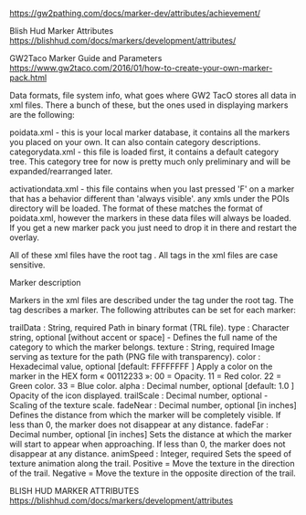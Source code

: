 
https://gw2pathing.com/docs/marker-dev/attributes/achievement/

<!--

TacO Marker & Trail Guidelines
* Aim for smoothest possible trail lines
* Avoid un-necessary jumping
* Avoid / Minimise Combat heavy areas
* Prioritise HIGH locations over LOW locations in the route order
* Think of points on the trail as the corners on a triangle, aim to use the 2 shortest sides and avoid the longest side
* Where is the next / nearest waypoint on the route, get this before doing HP's or where death / failure is a very real possibility.
* Once you have a WP, can it be used to pick up nearby locations like POI / Vista / HP's
* If a WP is ever likely to be contested, consider it unreliable and do not use it to springboard to other locations
* MOUNTS - When indicating where to use a mount, also mark out that trail using that mount.

-->


<!-- 
Sources for Marker Pack Info
https://www.heinze.fr/taco/?lang=en
http://www.gw2taco.com/2016/01/how-to-create-your-own-marker-pack.html

Colour Picker
https://htmlcolorcodes.com/color-picker/
https://www.w3schools.com/colors/colors_picker.asp

Convert images to PNG
https://onlinepngtools.com/convert-jpg-to-png
https://jpg2png.com/ 


https://codebeautify.org/xmlvalidator
-->

<!--

	Red		- FF0000
	Green		- 00FF00
	Blue		- 0000FF
	White		- FFFFFF	- Walking / On Foot
	Black		- 000000
	Yellow		- FFFF00	- Main Trails / Map Completion
	Green		- 00FF00	- Hero Points
	Pink		- FF55CC	- Gathering Routes
	Cyan		- 00CCFF	- Flying Mount
	Purplish	- CC6699

	Asura		- CC99FF
	Charr		- FF6666
	Human		- FFFF00
	Norn		- 99CCFF
	Sylvari		- 66FF66

	
	Sickly Green	- CEFF33 
	Teal Green	- 66FFCC
	Luminous Blue	- 00FFFF
	Luminous Yellow	- FFFF00

	Orich Orange	- FFAC00f
	Golden Brown	- CC7800
	Karma Purple 	- FF00FF
	Fiery Orange 	- FF9933
	Princess Pink	- FF66FF

	Peachy		- FFCC99
	Strawberry	- FF5050
-->

<!-- Data infoRange of 35 = 1200 in game range which is approx 34 times the difference -->

Blish Hud Marker Attributes
https://blishhud.com/docs/markers/development/attributes/


GW2Taco Marker Guide and Parameters
https://www.gw2taco.com/2016/01/how-to-create-your-own-marker-pack.html

Data formats, file system info, what goes where
GW2 TacO stores all data in xml files. There a bunch of these, but the ones used in displaying markers are the following:

poidata.xml - this is your local marker database, it contains all the markers you placed on your own. It can also contain category descriptions.
categorydata.xml - this file is loaded first, it contains a default category tree. This category tree for now is pretty much only preliminary and will be expanded/rearranged later.

activationdata.xml - this file contains when you last pressed 'F' on a marker that has a behavior different than 'always visible'.
any xmls under the POIs directory will be loaded. The format of these matches the format of poidata.xml, however the markers in these data files will always be loaded. If you get a new marker pack you just need to drop it in there and restart the overlay.

All of these xml files have the root tag <OverlayData>. All tags in the xml files are case sensitive.


Marker description

Markers in the xml files are described under the <POIs> tag under the root <OverlayData> tag. The <POI> tag describes a marker. The following attributes can be set for each marker:

<!--==================================================================================-->
<!--==                     Marker Attributes                                        ==-->
<!--==   Info copied from:                                                          ==-->
<!--==   https://www.gw2taco.com/2016/01/how-to-create-your-own-marker-pack.html      -->
<!--==================================================================================-->

<!--
   MapID - integer, required. Describes which map the marker is located on.
      xpos - float, required. X position of the marker in world space.
      ypos - float, required. Y position of the marker in world space.
      zpos - float, required. Z position of the marker in world space.
      type - string, optional. This is the full name of the category the marker belongs to. If this is not set, the marker will be presented with default parameters. Must not contain any spaces or special characters.

   GUID - base64 encoded string, optional. This is a unique identifier for the marker used in tracking activation of markers through the activationdata.xml file. If this doesn't exist for a marker, one will be generated automatically and added on the next export.

   
   The following tags are all optional, and can be both set for each category (description below) and each marker individually. Ideally these should be set in the categories and only overridden for a handful of icons if at all, but the option is there.
      iconFile - string. The icon to be displayed for the marker. If not given, this defaults to the image shown at the start of this article. This should point to a .png file. The overlay looks for the image files both starting from the root directory and the POIs directory for convenience. Make sure you don't use too high resolution (above 128x128) images because the texture atlas used for these is limited in size and it's a needless waste of resources to fill it quickly.

      iconSize - float. The size of the icon in the game world. Default is 1.0 if this is not defined. Note that the "screen edges herd icons" option will limit the size of the displayed images for technical reasons.

      mapDisplaySize - float - The size of the icon on the Map and Minimap in pixels.

      alpha - float. How opaque the displayed icon should be. The default is 1.0

      behavior - integer. This is an important one, it describes the way the marker will behave when a player presses 'F' over it. The following values are valid for this parameter:
         0: the default value. Marker is always visible.
         1: 'Reappear on map change' - this is not implemented yet, it will be useful for markers that need to reappear if the player changes the map instance.
         2: 'Reappear on daily reset' - these markers disappear if the player presses 'F' over them, and reappear at the daily reset. These were used for the orphan markers during wintersday.
         3: 'Only visible before activation' - these markers disappear forever once the player pressed 'F' over them. Useful for collection style markers like golden lost badges, etc.
         4: 'Reappear after timer' - This behavior makes the marker reappear after a fix amount of time given in 'resetLength'.
         5: 'Reappear on map reset' - not implemented yet. This will make the marker reappear when the map cycles. In this case 'resetLength' will define the map cycle length in seconds, and 'resetOffset' will define when the first map cycle of the day begins after the daily reset, in seconds.
         6: 'Once per instance' - these markers disappear when triggered but reappear if you go into another instance of the map
         7: 'Once daily per character' - these markers disappear when triggered, but reappear with the daily reset, and can be triggered separately for every character

   fadeNear - float. Determines how far the marker will start to fade out. If below 0, the marker won't disappear at any distance. Default is -1. This value is in game units (inches).
   
   fadeFar - float. Determines how far the marker will completely disappear. If below 0, the marker won't disappear at any distance. Default is -1. FadeFar needs to be higher than fadeNear for sane results. This value is in game units (inches).

   heightOffset - float. Specifies how high above the ground the marker is displayed. Default value is 1.5

   resetLength - integer. For behavior 4 this tells how long the marker should be invisible after pressing 'F'. For behavior 5 this will tell how long a map cycle is.

   resetOffset - integer. Not currently used, this will supply data for behavior 5. The data will be given in seconds.

   DisplayName - string. This text is used to display the type of the marker. It can contain spaces.

   color - hex value. The color tint of the marker

   autoTrigger - boolean. Determines if going near the marker triggers it

   hasCountdown - boolean. Determines if a marker has a countdown timer display when triggered

   triggerRange - float. Determines the range from where the marker is triggered

   minSize - integer. Determines the minimum size of a marker on the screen, in pixels.
   
   maxSize - integer. Determines the maximum size of a marker on the screen, in pixels.

   achievementId - integer. An ID for an achievement from the GW2 API. Markers with the corresponding achievement ID will be hidden if the ID is marked as "done" for the API key that's entered in TacO. For a list of achievement IDs see https://wiki.guildwars2.com/wiki/API:2/achievements
   
   achievementId Examples: 

   https://gw2pathing.wiki/index.php/Achievement

   https://api.guildwars2.com/v2/achievements?id=

   https://en.gw2treasures.com/achievement/8309


   achievementBit - integer. This is similar to achievementId, but works for partially completed achievements as well, if the achievement has "bits", they can be individually referenced with this.

   info - string. This can be a multiline string, it will show up on screen as a text when the player is inside of infoRange of the marker

   infoRange - float. This determines how far away from the marker the info string will be visible

  defaulttoggle - boolean. If set, the category will be enabled/disabled by default when loading the marker pack (0 = disabled)

   festival - string. A comma separated list of strings (without spaces) from the following pool that makes the markers in this category only show up during the associated festival: halloween, wintersday, superadventurefestival, lunarnewyear, festivalofthefourwinds, dragonbash

   copy - string. This string will be copied to the clipboard when the marker is triggered. Usually used with autotrigger enabled.

   copy-message - string. This string will be displayed in the middle of the screen when the clipboard copy is triggered. Useful to let the user know that the clipboard has been updated.

 inGameVisibility - boolean

 mapVisibility - boolean

 miniMapVisibility - boolean

 mapDisplaySize - size in pixels
-->

<!--==================================================================================-->
<!--==                     Trail Attributes                                         ==-->
<!--==   Info copied from:                                                          ==-->
<!--==   https://www.heinze.fr/taco/?lang=en     				    ==-->
<!--==================================================================================-->

trailData : String, required Path in binary format (TRL file).
type : Character string, optional [without accent or space] - Defines the full name of the category to which the marker belongs.
texture : String, required Image serving as texture for the path (PNG file with transparency).
color : Hexadecimal value, optional [default: FFFFFFFF ] Apply a color on the marker in the HEX form « 00112233 »:
00 = Opacity.
11 = Red color.
22 = Green color.
33 = Blue color.
alpha : Decimal number, optional [default: 1.0 ] Opacity of the icon displayed.
trailScale : Decimal number, optional - Scaling of the texture scale.
fadeNear : Decimal number, optional [in inches] Defines the distance from which the marker will be completely visible. If less than 0, the marker does not disappear at any distance.
fadeFar : Decimal number, optional [in inches] Sets the distance at which the marker will start to appear when approaching. If less than 0, the marker does not disappear at any distance.
animSpeed : Integer, required
Sets the speed of texture animation along the trail.
Positive = Move the texture in the direction of the trail.
Negative = Move the texture in the opposite direction of the trail.


BLISH HUD MARKER ATTRIBUTES
https://blishhud.com/docs/markers/development/attributes


